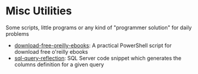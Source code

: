 # Misc Utilities

Some scripts, little programs or any kind of "programmer solution" for daily problems

- [download-free-oreilly-ebooks](download-free-oreilly-ebooks/): A practical PowerShell script for download free o'reilly ebooks
- [sql-query-reflection](sql-query-reflection/): SQL Server code snippet which generates the columns definition for a given query